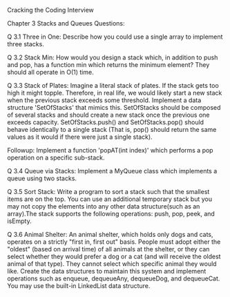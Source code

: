 Cracking the Coding Interview 

Chapter 3 Stacks and Queues Questions:


Q 3.1 Three in One: Describe how you could use a single array to implement three stacks.


Q 3.2 Stack Min: How would you design a stack which, in addition to push and pop, has a function min which returns the minimum element? They should all operate in O(1) time.


Q 3.3 Stack of Plates: Imagine a literal stack of plates. If the stack gets too high it might topple. Therefore, in real life, we would likely start a new stack when the previous stack exceeds some threshold. Implement a data structure 'SetOfStacks' that mimics this. SetOfStacks should be composed of several stacks and should create a new stack once the previous one exceeds capacity. SetOfStacks.push() and SetOfStacks.pop() should behave identically to a single stack (That is, pop() should return the same values as it would if there were just a single stack).

Followup: Implement a function 'popAT(int index)' which performs a pop operation on a specific sub-stack.


Q 3.4 Queue via Stacks: Implement a MyQueue class which implements a queue using two stacks.

Q 3.5 Sort Stack: Write a program to sort a stack such that the smallest items are on the top. You can use an additional temporary stack but you may not copy the elements into any other data structure(such as an array).The stack supports the following operations: push, pop, peek, and isEmpty. 

Q 3.6 Animal Shelter: An animal shelter, which holds only dogs and cats, operates on a strictly "first in, first out" basis. People must adopt either the "oldest" (based on arrival time) of all animals at the shelter, or they can select whether they would prefer a dog or a cat (and will receive the oldest animal of that type). They cannot select which specific animal they would like. Create the data structures to maintain this system and implement operations such as enqueue, dequeueAny, dequeueDog, and dequeueCat. You may use the built-in LinkedList data structure. 